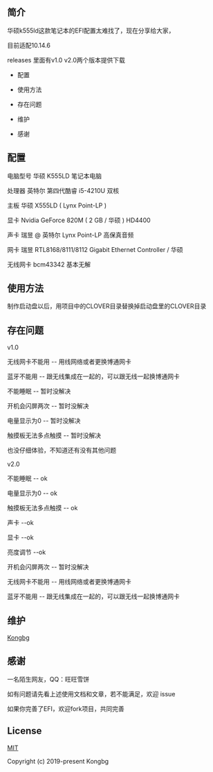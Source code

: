 
## 简介

华硕k555ld这款笔记本的EFI配置太难找了，现在分享给大家，

目前适配10.14.6

releases 里面有v1.0  v2.0两个版本提供下载

- 配置

- 使用方法

- 存在问题

- 维护

- 感谢

## 配置
  
  电脑型号 华硕 K555LD 笔记本电脑
 
  处理器 英特尔 第四代酷睿 i5-4210U 双核
  
  主板 华硕 X555LD ( Lynx Point-LP )
  
  显卡 Nvidia GeForce 820M ( 2 GB / 华硕 )  HD4400
  
  声卡 瑞昱  @ 英特尔 Lynx Point-LP  高保真音频
  
  网卡 瑞昱 RTL8168/8111/8112 Gigabit Ethernet Controller / 华硕
  
  无线网卡 bcm43342 基本无解

## 使用方法

制作启动盘以后，用项目中的CLOVER目录替换掉启动盘里的CLOVER目录

## 存在问题
  v1.0

  无线网卡不能用      -- 用线网络或者更换博通网卡
  
  蓝牙不能用          -- 跟无线集成在一起的，可以跟无线一起换博通网卡
  
  不能睡眠            -- 暂时没解决

  开机会闪屏两次        -- 暂时没解决

  电量显示为0           -- 暂时没解决

  触摸板无法多点触摸      -- 暂时没解决
  
  也没仔细体验，不知道还有没有其他问题

  v2.0
  
  不能睡眠                -- ok

  电量显示为0             -- ok

  触摸板无法多点触摸       -- ok

  声卡              --ok

  显卡              --ok

  亮度调节           --ok

  开机会闪屏两次      -- 暂时没解决

  无线网卡不能用      -- 用线网络或者更换博通网卡
  
  蓝牙不能用          -- 跟无线集成在一起的，可以跟无线一起换博通网卡

## 维护

[Kongbg](https://github.com/kongbg)

## 感谢
  
  一名陌生网友，QQ：旺旺雪饼

  如有问题请先看上述使用文档和文章，若不能满足，欢迎 issue
  
  如果你完善了EFI，欢迎fork项目，共同完善



## License

[MIT](https://github.com/kongbg/asus-k555ld-4210U/issues)

Copyright (c) 2019-present Kongbg
